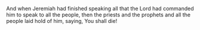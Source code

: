 And when Jeremiah had finished speaking all that the Lord had commanded him to speak to all the people, then the priests and the prophets and all the people laid hold of him, saying, You shall die!
